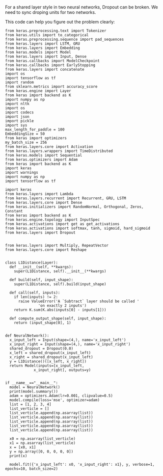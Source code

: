 For a shared layer style in two neural networks, Dropout can be broken. We need to sync droping units for two networks.

This code can help you figure out the problem clearly:


    from keras.preprocessing.text import Tokenizer
    from keras.utils import to_categorical
    from keras.preprocessing.sequence import pad_sequences
    from keras.layers import LSTM, GRU
    from keras.layers import Embedding
    from keras.models import Model
    from keras.layers import Input, Dense
    from keras.callbacks import ModelCheckpoint
    from keras.callbacks import EarlyStopping
    from keras.layers import concatenate
    import os
    import tensorflow as tf
    import random
    from sklearn.metrics import accuracy_score
    from keras.engine import Layer
    from keras import backend as K
    import numpy as np
    import nltk
    import os
    import codecs
    import json
    import pickle
    import sys
    max_length_for_paddle = 100
    EmbeddingSize = 50
    from keras import optimizers
    my_batch_size = 256
    from keras.layers.core import Activation
    from keras.layers.wrappers import TimeDistributed
    from keras.models import Sequential
    from keras.optimizers import Adam
    from keras import backend as K
    import keras
    import warnings
    import numpy as np
    import tensorflow as tf

    import keras
    from keras.layers import Lambda
    from keras.layers.recurrent import Recurrent, GRU, LSTM
    from keras.layers.core import Dense
    from keras.initializers import RandomNormal, Orthogonal, Zeros, Constant
    from keras import backend as K
    from keras.engine.topology import InputSpec
    from keras.activations import get as get_activations
    from keras.activations import softmax, tanh, sigmoid, hard_sigmoid
    from keras.layers import Dropout


    from keras.layers import Multiply, RepeatVector
    from keras.layers.core import Reshape


    class L1Distance(Layer):
      def __init__(self, **kwargs):
        super(L1Distance, self).__init__(**kwargs)

      def build(self, input_shape):
        super(L1Distance, self).build(input_shape)

      def call(self, inputs):
        if len(inputs) != 2:
          raise ValueError('A `Subtract` layer should be called '
                   'on exactly 2 inputs')
        return K.sum(K.abs(inputs[0] - inputs[1]))

      def compute_output_shape(self, input_shape):
        return (input_shape[0], 1)


    def NeuralNetwork():
      x_input_left = Input(shape=(4,), name='x_input_left')
      x_input_right = Input(shape=(4,), name='x_input_right')
      shared_dropout = Dropout(0.0)
      x_left = shared_dropout(x_input_left)
      x_right = shared_dropout(x_input_left)
      y = L1Distance()([x_left, x_right])
      return Model(inputs=[x_input_left,
                 x_input_right], outputs=y)


    if __name__=="__main__":
      model = NeuralNetwork()
      print(model.summary())
      adam = optimizers.Adam(lr=0.001, clipvalue=0.5)
      model.compile(loss='mse', optimizer=adam)
      list = [1, 2, 3, 4]
      list_verticle = []
      list_verticle.append(np.asarray(list))
      list_verticle.append(np.asarray(list))
      list_verticle.append(np.asarray(list))
      list_verticle.append(np.asarray(list))
      list_verticle.append(np.asarray(list))

      x0 = np.asarray(list_verticle)
      x1 = np.asarray(list_verticle)
      x = [x0, x1]
      y = np.array([0, 0, 0, 0, 0])
      print(x)

      model.fit({'x_input_left': x0, 'x_input_right': x1}, y, verbose=1, epochs=10, batch_size=2)

